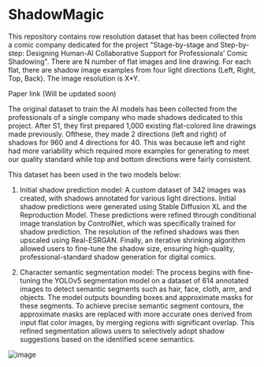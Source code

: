 # ShadowMagic
This repository contains row resolution dataset that has been collected from a comic company dedicated for the project "Stage-by-stage and Step-by-step: Designing Human-AI Collaborative Support for Professionals’ Comic Shadowing".
There are N number of flat images and line drawing. For each flat, there are shadow image examples from four light directions (Left, Right, Top, Back). The image resolution is X*Y.

Paper link (Will be updated soon)

The original dataset to train the AI models has been collected from the professionals of a single company who made shadows dedicated to this project. After S1, they first prepared 1,000 existing flat-colored line drawings made previously. Ofthese, they made 2 directions (left and right) of shadows for 960 and 4 directions for 40. This was because left and right had more variability which required more examples for generating to meet our quality standard while top and bottom directions were fairly consistent.

This dataset has been used in the two models below:
1. Initial shadow prediction model: 
  A custom dataset of 342 images was created, with shadows annotated for various light directions. Initial shadow predictions were generated using Stable Diffusion XL and the Reproduction Model. These predictions were refined through conditional image translation by ControlNet, which was specifically trained for shadow prediction. The resolution of the refined shadows was then upscaled using Real-ESRGAN. Finally, an iterative shrinking algorithm allowed users to fine-tune the shadow size, ensuring high-quality, professional-standard shadow generation for digital comics. 

2. Character semantic segmentation model:
The process begins with fine-tuning the YOLOv5 segmentation model on a dataset of 614 annotated images to detect semantic segments such as hair, face, cloth, arm, and objects. The model outputs bounding boxes and approximate masks for these segments. To achieve precise semantic segment contours, the approximate masks are replaced with more accurate ones derived from input flat color images, by merging regions with significant overlap. This refined segmentation allows users to selectively adopt shadow suggestions based on the identified scene semantics.

![image](https://github.com/user-attachments/assets/a009b070-4a9c-47a4-9155-760ad0ee64d8)
